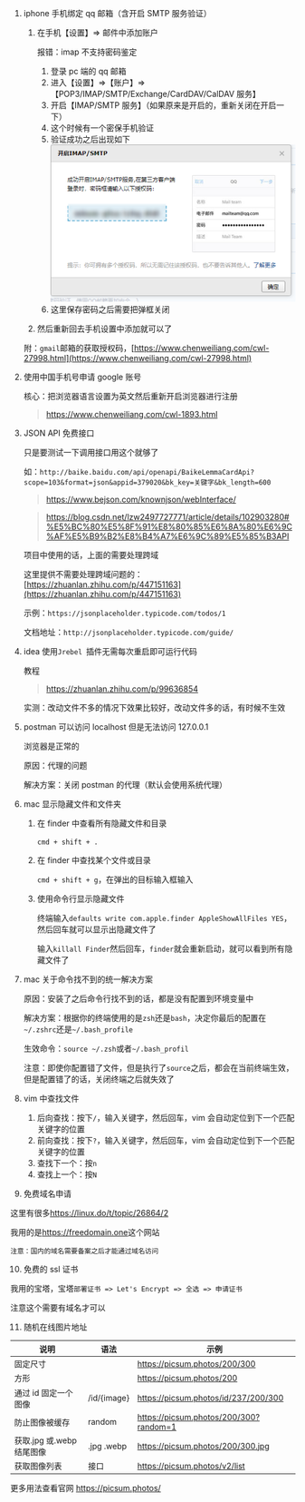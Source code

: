 <!--
 * @Date: 2022-02-21 17:22:26
 * @LastEditors: Lq
 * @LastEditTime: 2022-08-01 18:43:25
 * @FilePath: \learnningNotes\软件推荐及破解锦集\软件小技巧.md
-->

1. iphone 手机绑定 qq 邮箱（含开启 SMTP 服务验证）

   1. 在手机【设置】=> 邮件中添加账户

      报错：imap 不支持密码鉴定

      1. 登录 pc 端的 qq 邮箱
      2. 进入【设置】=>【账户】=>【POP3/IMAP/SMTP/Exchange/CardDAV/CalDAV 服务】
      3. 开启【IMAP/SMTP 服务】（如果原来是开启的，重新关闭在开启一下）
      4. 这个时候有一个密保手机验证
      5. 验证成功之后出现如下
         <img src="./img/邮件开启IMAP.png" />
      6. 这里保存密码之后需要把弹框关闭

   2. 然后重新回去手机设置中添加就可以了

   附：`gmail`邮箱的获取授权码，[https://www.chenweiliang.com/cwl-27998.html](https://www.chenweiliang.com/cwl-27998.html)

2. 使用中国手机号申请 google 账号

   核心：把浏览器语言设置为英文然后重新开启浏览器进行注册

   > https://www.chenweiliang.com/cwl-1893.html

3. JSON API 免费接口

   只是要测试一下调用接口用这个就够了

   如：`http://baike.baidu.com/api/openapi/BaikeLemmaCardApi?scope=103&format=json&appid=379020&bk_key=关键字&bk_length=600`

   > https://www.bejson.com/knownjson/webInterface/

   > https://blog.csdn.net/lzw2497727771/article/details/102903280#%E5%BC%80%E5%8F%91%E8%80%85%E6%8A%80%E6%9C%AF%E5%B9%B2%E8%B4%A7%E6%9C%89%E5%85%B3API

   项目中使用的话，上面的需要处理跨域

   这里提供不需要处理跨域问题的：[https://zhuanlan.zhihu.com/p/447151163](https://zhuanlan.zhihu.com/p/447151163)

   示例：`https://jsonplaceholder.typicode.com/todos/1`

   文档地址：`http://jsonplaceholder.typicode.com/guide/`

4. idea 使用`Jrebel `插件无需每次重启即可运行代码

   教程

   > https://zhuanlan.zhihu.com/p/99636854

   实测：改动文件不多的情况下效果比较好，改动文件多的话，有时候不生效

5. postman 可以访问 localhost 但是无法访问 127.0.0.1

   浏览器是正常的

   原因：代理的问题

   解决方案：关闭 postman 的代理（默认会使用系统代理）

6. mac 显示隐藏文件和文件夹

   1. 在 finder 中查看所有隐藏文件和目录

      `cmd + shift + .`

   2. 在 finder 中查找某个文件或目录

      `cmd + shift + g`，在弹出的目标输入框输入

   3. 使用命令行显示隐藏文件

      终端输入`defaults write com.apple.finder AppleShowAllFiles YES`，然后回车就可以显示出隐藏文件了

      输入`killall Finder`然后回车，`finder`就会重新启动，就可以看到所有隐藏文件了

7. mac 关于命令找不到的统一解决方案

   原因：安装了之后命令行找不到的话，都是没有配置到环境变量中

   解决方案：根据你的终端使用的是`zsh`还是`bash`，决定你最后的配置在`~/.zshrc`还是`~/.bash_profile`

   生效命令：`source ~/.zsh`或者`~/.bash_profil`

   注意：即使你配置错了文件，但是执行了`source`之后，都会在当前终端生效，但是配置错了的话，关闭终端之后就失效了

8. vim 中查找文件

   1. 后向查找：按下`/`，输入关键字，然后回车，vim 会自动定位到下一个匹配关键字的位置
   2. 前向查找：按下`?`，输入关键字，然后回车，vim 会自动定位到下一个匹配关键字的位置
   3. 查找下一个：按`n`
   4. 查找上一个：按`N`

9.  免费域名申请

这里有很多<https://linux.do/t/topic/26864/2>

我用的是<https://freedomain.one>这个网站

`注意：国内的域名需要备案之后才能通过域名访问`

10. 免费的 ssl 证书

我用的宝塔，宝塔`部署证书 => Let's Encrypt => 全选 => 申请证书`

注意这个需要有域名才可以

11. 随机在线图片地址

| 说明                      | 语法        | 示例                                   |
| ------------------------- | ----------- | -------------------------------------- |
| 固定尺寸                  |             | https://picsum.photos/200/300          |
| 方形                      |             | https://picsum.photos/200              |
| 通过 id 固定一个图像      | /id/{image} | https://picsum.photos/id/237/200/300   |
| 防止图像被缓存            | random      | https://picsum.photos/200/300?random=1 |
| 获取.jpg 或.webp 结尾图像 | .jpg .webp  | https://picsum.photos/200/300.jpg      |
| 获取图像列表              | 接口        | https://picsum.photos/v2/list          |

更多用法查看官网 <https://picsum.photos/>
